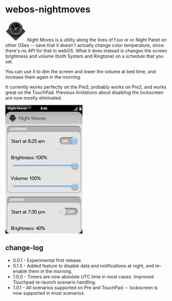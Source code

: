 # webos-nightmoves
![nightmoves-icon](https://raw.githubusercontent.com/codepoet80/webos-nightmoves/master/icon.png "Night Moves Icon")
Night Moves is a utility along the lines of f.lux or or Night Panel on other OSes -- save that it doesn't actually change color temperature, since there's no API for that in webOS. What it does instead is changes the screen brightness and volume (both System and Ringtone) on a schedule that you set.

You can use it to dim the screen and lower the volume at bed time, and increase them again in the morning.

It currently works perfectly on the Pre3, probably works on Pre2, and works great on the TouchPad. Previous limitations about disabling the lockscreen are now mostly eliminated.

<img src="https://raw.githubusercontent.com/codepoet80/webos-nightmoves/master/screenshot.png" height="400" alt="Night Moves Screenshot">

## change-log
- 0.0.1 - Experimental first release
- 0.1.5 - Added feature to disable data and notifications at night, and re-enable them in the morning.
- 1.0.0 - Timers are now absolute UTC time in most cases. Improved Touchpad re-launch scenario handling.
- 1.0.1 - All scenarios supported on Pre and TouchPad -- lockscreen is now supported in most scenarios.